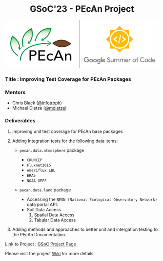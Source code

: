 # <div align="center">GSoC'23 - PEcAn Project </div>

![header](assets/header.png)

### Title : Improving Test Coverage for PEcAn Packages

### Mentors
- Chris Black ([@infotroph](https://github.com/infotroph))
- Michael Dietze ([@mdietze](https://github.com/mdietze))

### Deliverables
1) Improving unit test coverage for PEcAn base packages

2) Adding Integration tests for the following data items:
     + `pecan.data.atmosphere` package
         - `CRUNCEP`
         - `Fluxnet2015`
         - `Ameriflux LBL`
         - `ERA5` 
         - `NOAA GEFS`
        
     + `pecan.data.land` package
         - Accessing the `NEON (National Ecological Observatory Network)` data portal API.
         - Soil Data Access
            1) Spatial Data Access
            2) Tabular Data Access


3) Adding methods and approaches to better unit and intergation testing to the PEcAn Documentation.

Link to Project : [GSoC Project Page](https://summerofcode.withgoogle.com/programs/2023/projects/ozz95eVk)

Please visit the project [Wiki](https://github.com/meetagrawal09/GSoC-23-PEcAn_Project/wiki) for more details.
